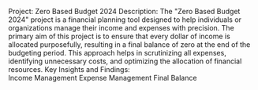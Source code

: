 Project: Zero Based Budget 2024
Description:
The "Zero Based Budget 2024" project is a financial planning tool designed to help individuals or organizations manage their income and expenses with precision. The primary aim of this project is to ensure that every dollar of income is allocated purposefully, resulting in a final balance of zero at the end of the budgeting period. This approach helps in scrutinizing all expenses, identifying unnecessary costs, and optimizing the allocation of financial resources.
Key Insights and Findings: 			
Income Management
Expense Management
Final Balance
